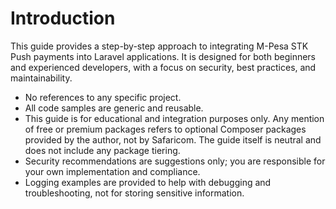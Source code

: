 # Introduction

This guide provides a step-by-step approach to integrating M-Pesa STK Push payments into Laravel applications. It is designed for both beginners and experienced developers, with a focus on security, best practices, and maintainability.

- No references to any specific project.
- All code samples are generic and reusable.
- This guide is for educational and integration purposes only. Any mention of free or premium packages refers to optional Composer packages provided by the author, not by Safaricom. The guide itself is neutral and does not include any package tiering.
- Security recommendations are suggestions only; you are responsible for your own implementation and compliance.
- Logging examples are provided to help with debugging and troubleshooting, not for storing sensitive information.
